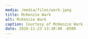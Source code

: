 ```yaml
---
media: /media/files/wark.jpeg
title: McKenzie Wark
alt: McKenzie Wark
caption: Courtesy of McKenzie Wark
date: 2020-11-23 13:30:00 -0500
---
```


